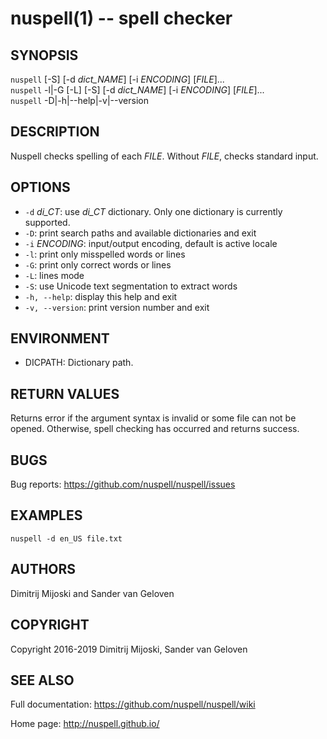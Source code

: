 nuspell(1) -- spell checker
===========================

## SYNOPSIS


`nuspell` [-S] [-d _dict_NAME_] [-i _ENCODING_] [_FILE_]...  
`nuspell` -l|-G [-L] [-S] [-d _dict_NAME_] [-i _ENCODING_] [_FILE_]...  
`nuspell` -D|-h|--help|-v|--version


## DESCRIPTION

Nuspell checks spelling of each _FILE_.
Without _FILE_, checks standard input.

## OPTIONS

  - `-d` _di\_CT_:
    use _di\_CT_ dictionary. Only one dictionary is currently supported.
  - `-D`:
    print search paths and available dictionaries and exit
  - `-i` _ENCODING_:
    input/output encoding, default is active locale
  - `-l`:
    print only misspelled words or lines
  - `-G`:
    print only correct words or lines
  - `-L`:
    lines mode
  - `-S`:
    use Unicode text segmentation to extract words
  - `-h, --help`:
    display this help and exit
  - `-v, --version`:
    print version number and exit

## ENVIRONMENT

  - DICPATH:
    Dictionary path.
    
## RETURN VALUES

Returns error if the argument syntax is invalid or some file can not be opened.
Otherwise, spell checking has occurred and returns success.
    
## BUGS

Bug reports: <https://github.com/nuspell/nuspell/issues>

## EXAMPLES

    nuspell -d en_US file.txt

## AUTHORS

Dimitrij Mijoski and Sander van Geloven

## COPYRIGHT

Copyright 2016-2019 Dimitrij Mijoski, Sander van Geloven
    
## SEE ALSO

Full documentation: <https://github.com/nuspell/nuspell/wiki>

Home page: <http://nuspell.github.io/>
